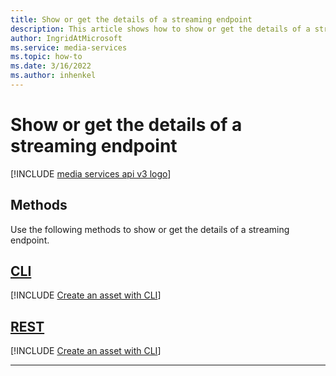 ```yaml
---
title: Show or get the details of a streaming endpoint
description: This article shows how to show or get the details of a streaming endpoint.
author: IngridAtMicrosoft
ms.service: media-services
ms.topic: how-to
ms.date: 3/16/2022
ms.author: inhenkel
---
```


# Show or get the details of a streaming endpoint

[!INCLUDE [media services api v3 logo](./includes/v3-hr.md)]

## Methods

Use the following methods to show or get the details of a streaming endpoint.

## [CLI](#tab/cli/)

[!INCLUDE [Create an asset with CLI](./includes/task-show-streaming-endpoint-cli.md)]

## [REST](#tab/rest/)

[!INCLUDE [Create an asset with CLI](./includes/task-get-streaming-endpoint-rest.md)]

---
